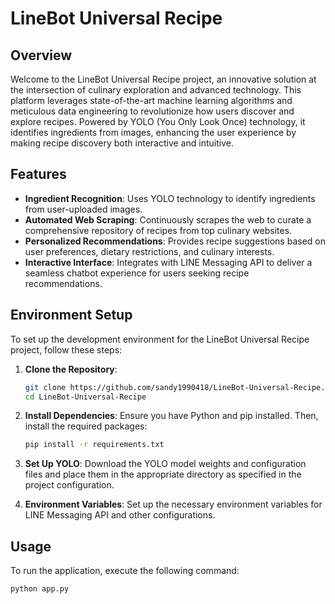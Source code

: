 # LineBot Universal Recipe

## Overview

Welcome to the LineBot Universal Recipe project, an innovative solution at the intersection of culinary exploration and advanced technology. This platform leverages state-of-the-art machine learning algorithms and meticulous data engineering to revolutionize how users discover and explore recipes. Powered by YOLO (You Only Look Once) technology, it identifies ingredients from images, enhancing the user experience by making recipe discovery both interactive and intuitive.

## Features

- **Ingredient Recognition**: Uses YOLO technology to identify ingredients from user-uploaded images.
- **Automated Web Scraping**: Continuously scrapes the web to curate a comprehensive repository of recipes from top culinary websites.
- **Personalized Recommendations**: Provides recipe suggestions based on user preferences, dietary restrictions, and culinary interests.
- **Interactive Interface**: Integrates with LINE Messaging API to deliver a seamless chatbot experience for users seeking recipe recommendations.

## Environment Setup

To set up the development environment for the LineBot Universal Recipe project, follow these steps:

1. **Clone the Repository**:
    ```sh
    git clone https://github.com/sandy1990418/LineBot-Universal-Recipe.git
    cd LineBot-Universal-Recipe
    ```

2. **Install Dependencies**:
    Ensure you have Python and pip installed. Then, install the required packages:
    ```sh
    pip install -r requirements.txt
    ```

3. **Set Up YOLO**:
    Download the YOLO model weights and configuration files and place them in the appropriate directory as specified in the project configuration.

4. **Environment Variables**:
    Set up the necessary environment variables for LINE Messaging API and other configurations.

## Usage

To run the application, execute the following command:

```sh
python app.py
